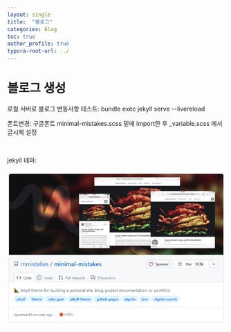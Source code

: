 ```yaml
---
layout: single
title:  "블로그"
categories: blog
toc: true
author_profile: true
typora-root-url: ../
---
```


# 블로그 생성


로컬 서버로 블로그 변동사항 테스트: bundle exec jekyll serve --livereload

폰트변경: 구글폰트 minimal-mistakes.scss 밑에 import한 후 _variable.scss 에서 글시체 설정

​						

jekyll 테마:

![minimal_mistakes](/images/2024-01-16-first-post/minimal_mistakes.png)

